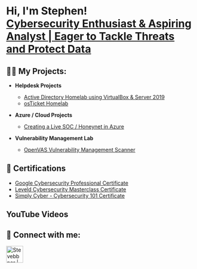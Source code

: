 <h1>Hi, I'm Stephen! <br/> <a href="https://www.linkedin.com/in/stephenabner/">Cybersecurity Enthusiast & Aspiring Analyst | Eager to Tackle Threats and Protect Data</a> <!--<a href="">YouTube</a></h1> -->

<h2>👨‍💻 My Projects:</h2>

- <b>Helpdesk Projects</b>
  - [Active Directory Homelab using VirtualBox & Server 2019](https://github.com/steveabner/S2016-Helpdesk/tree/main)
  - [osTicket Homelab]()
    
- <b>Azure / Cloud Projects</b>
  - [Creating a Live SOC / Honeynet in Azure](https://github.com/steveabner/Cloud-SOC)
    
- <b>Vulnerability Management Lab</b>
  - [OpenVAS Vulnerability Management Scanner](https://github.com/steveabner/Vulnerability-Management)

    
<!--- <b>Challenges</b>
  - [30-Day MyDFIR SOC Analyst Challenge](https://github.com/steveabner/MyDFIR-SOC-Analyst-challenge) -->

<h2>📃 Certifications</h2>

  - [Google Cybersecurity Professional Certificate](https://www.coursera.org/account/accomplishments/specialization/F2H3SA6KQJB5)
  - [Leveld Cybersecurity Masterclass Certificate](https://app.kajabi.com/certificates/27bce230)
  - [Simply Cyber - Cybersecurity 101 Certificate](https://github.com/steveabner/Certificates)


<h2> YouTube Videos</h2>


<h2> 🤳 Connect with me:</h2>

[<img align="left" alt="Stevebbner | LinkedIn" width="45px" src="https://img.icons8.com/glyph-neue/64/228BE6/linkedin.png" alt="linkedin" />][linkedin]
<!--[<img align="left" alt="Stevebbner | YouTube" width="22px" src="[https://icons8.com/icon/19318/youtube]" />][youtube]
-->
<!--[<img align="left" alt="Steveabner | Twitter" width="22px" src="https://cdn.jsdelivr.net/npm/simple-icons@v3/icons/twitter.svg" />][twitter]
[<img align="left" alt="Steveabner| Instagram" width="22px" src="https://cdn.jsdelivr.net/npm/simple-icons@v3/icons/instagram.svg" />][Instagram]
-->


[youtube]: https://www.youtube.com/@steve.dabner
[linkedin]: https://www.linkedin.com/in/stephenabner/
<!--[twitter]: https://twitter.com/steveabner
[instagram]: https://www.instagram.com/steveabner/
-->

<!--
**steveabner/steveabner** is a ✨ _special_ ✨ repository because its `README.md` (this file) appears on your GitHub profile.

Here are some ideas to get you started:

- 🔭 I’m currently working on ...
- 🌱 I’m currently learning ...
- 👯 I’m looking to collaborate on ...
- 🤔 I’m looking for help with ...
- 💬 Ask me about ...
- 📫 How to reach me: ...
- 😄 Pronouns: ...
- ⚡ Fun fact: ...
-->
